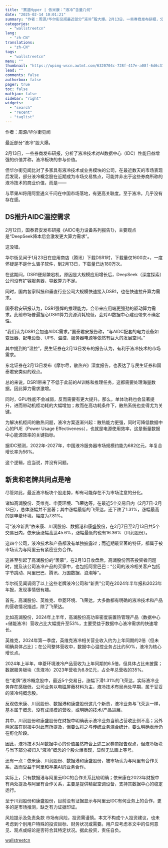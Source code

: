 ```yaml
---
title: "赛道Hyper | 依米康：“液冷”含量几何"
date: "2025-02-14 10:01:21"
summary: "作者：周源/华尔街见闻最近部分“液冷”股大爆。2月13日，一些券商发布研报，分析了液冷技术对AI数据..."
categories:
  - "wallstreetcn"
lang:
  - "zh-CN"
translations:
  - "zh-CN"
tags:
  - "wallstreetcn"
menu: ""
thumbnail: "https://wpimg-wscn.awtmt.com/6320704c-728f-417e-a08f-6d6c3101e1fc.png"
lead: ""
comments: false
authorbox: false
pager: true
toc: false
mathjax: false
sidebar: "right"
widgets:
  - "search"
  - "recent"
  - "taglist"
---
```


作者：周源/华尔街见闻

最近部分“液冷”股大爆。

2月13日，一些券商发布研报，分析了液冷技术对AI数据中心（IDC）性能日益增强的价值并称，液冷板块的参与价值。

但华尔街见闻比对了多家具有液冷技术或业务模块的公司，在最近数天的市场表现后发现，部分液冷概念股在近期成为市场交易焦点，可能并非出于这些券商所称的液冷技术的商业价值，而是——

与苹果AI将用阿里通义千问在中国市场落地，有更高关联度。至于液冷，几乎没有存在感。

DS推升AIDC温控需求
------------

2月12日，国泰君安发布研报《AIDC电力设备系列报告1》，主要观点是“DeepSeek降本后会激发更大算力需求”。

这没错。

华尔街见闻于1月23日在应用商店（腾讯）下载DSR1时，下载量仅1600次+，一度怀疑是不是什么骗子软件，到2月13日，下载量已达180万次。

在这期间，DSR1便频繁宕机，原因是大规模应用增长后，DeepSeek（深度探索）公司没有扩容服务器，导致算力不足。

同时，国内各家科技和垂直行业公司大规模快速接入DSR1，也在快速拉升算力需求。

国泰君安研报认为，DSR1强悍的推理能力，会带来应用端更强劲的驱动算力需求。此前市场普遍担心DSR1算力资源消耗较低，会对AI数据中心建设带来不确定性。

“我们认为DSR1会加速AIDC需求。”国泰君安报告称，“与AIDC配套的电力设备如变压器、配电设备、UPS、温控、服务器电源等依然有巨大的发展空间。”

其中提到的“温控”，民生证券在2月13日发布的报告认为，有利于液冷技术的市场需求。

东北证券在2月13日发布《摩尔尽，散热兴》深度报告，也表达了与民生证券和国泰君安类似的观点。

总的来说，DSR1带来了不低于此前的AI训练和推理任务，这都需要处理海量数据，因此算力需求激增。

同时，GPU性能不会减弱，反而需要有更大提升。那么，单体功耗也会显著提升，进而带动机柜功耗的大幅增加；故而在高功耗条件下，散热系统也变得尤为关键。

为解决机柜间的散热问题，液冷方案逐渐兴起：散热能力更强，同时可降低数据中心的PUE（Power Usage Effectiveness），也就是电源使用效率，这是衡量数据中心能源效率的关键指标。

据IDC预测，2022年-2027年，中国液冷服务器市场规模约能为682亿元，年复合增长率为56%。

这个逻辑，应当说，并没有问题。

新贵和老牌共同点是啥
----------

尽管如此，最近液冷板块个股走势，却有可能存在不为市场注意的分化。

诸如高澜股份、英维克、申菱环境、飞荣达等，在最近5个交易日内（2月7日-2月13日），总体涨幅并不显著；其中涨幅最低的飞荣达，还下跌了1.31%，涨幅最高的是申菱环境，幅度为7.81%。

可“液冷新贵”依米康、川润股份、数据港和康盛股份，在2月7日至2月13日共5个交易日内，依米康涨幅高达45.6%，涨幅最低的也有16.36%（川润股份）。

这四个公司，液冷技术和产品都没有单独披露过；而近期最显著的特征，都属于被市场认为与阿里云有紧密业务合作。

这甚至引起了高澜股份的“羡慕”，在2月13日收盘后，高澜股份回答投资者问题时，提及该公司液冷产品的买家中，也包括阿里巴巴：“公司的液冷相关客户包括字节跳动、阿里巴巴、腾讯、万国数据、浪潮等”。

华尔街见闻调阅了以上这些老牌液冷公司和“新贵”公司在2024年半年报和2023年年报，发现事情很有趣。

首先，高澜股份、英维克、申菱环境、飞荣达，大多数都有明确的液冷技术和产品的营收情况描述，除了飞荣达。

比如高澜股份，2024年上半年，高澜股份高功率密度装置热管理产品（数据中心+储能液冷）营收占比大幅提升至53%，主要受益于数据中心液冷需求的快速增长。

英维克，2024年第一季度，英维克液冷相关营业收入约为上年同期的2倍（但未明确具体占比）；在公司整体营收中，数据中心温控业务占比约50%，液冷为核心增长点。

2024年上半年，申菱环境液冷产品营收为上年同期的6.5倍，但具体占比未披露；数据服务板块（含液冷）2023年营收为8.8亿元，占全年总营收的35%。

在“老牌”液冷概念股中，最近5个交易日，涨幅下滑1.31%的飞荣达，实际液冷业务存在感极低，公司业务以电磁屏蔽材料为主，液冷技术布局尚处早期，属于妥妥的液冷纯概念股。

反观依米康、川润股份、数据港和康盛股份这几个新贵，液冷业务与飞荣达一样，基本属于概念，没有成规模的营收，或明确的技术/产品进展。

其中，川润股份和康盛股份在财报中明确表示液冷业务当前占营收比例不高；另外两家虽在财报中对此有所提及，但要么将之与传统业务混合统计，要么明确表示仍在孵化阶段。

因此，液冷技术对AI数据中心的价值虽然符合上述三家券商报告观点，但液冷板块与当下部分被归入“液冷”概念的个股火爆表现，显然无法画上等号。

还有一点：依米康、川润股份、数据港和康盛股份，被市场认为与阿里有合作关系，故而受益于阿里和苹果AI的业务合作。

实际上，只有数据港与阿里云IDC的合作关系比较明确；依米康在2023年财报中有两处提及与阿里有合作关系，主要是提供精密空调设备，支持其数据中心的稳定运行。

至于川润股份和康盛股份，目前没有证据显示与阿里云IDC有何业务上的合作，更多的是市场推测，缺乏有力证据印证。

风险提示及免责条款
市场有风险，投资需谨慎。本文不构成个人投资建议，也未考虑到个别用户特殊的投资目标、财务状况或需要。用户应考虑本文中的任何意见、观点或结论是否符合其特定状况。据此投资，责任自负。

[wallstreetcn](https://wallstreetcn.com/articles/3741084)
